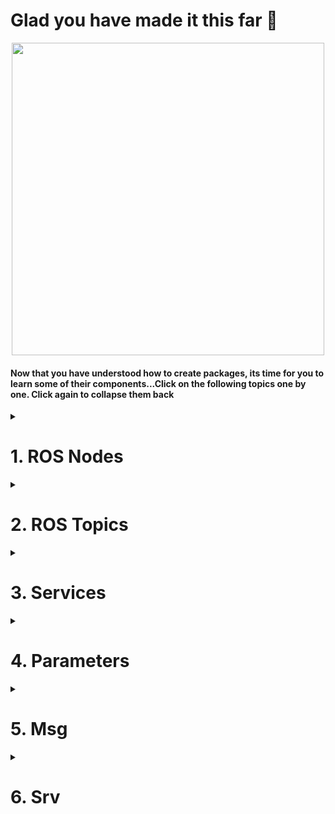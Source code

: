 <!--http://wiki.ros.org/ROS/Tutorials/UnderstandingNodes<br>
http://wiki.ros.org/ROS/Tutorials/UnderstandingTopics<br>
http://wiki.ros.org/ROS/Tutorials/UnderstandingServicesParams<br>
http://wiki.ros.org/ROS/Tutorials/CreatingMsgAndSrv<br>
-->
# Glad you have made it this far :tada:

<p align="center">
  <img width=500 src="https://media4.giphy.com/media/hWkg5NRbpwW9yIDV3r/100.webp?cid=ecf05e47su1z5s8b2z4ef0zr0e0mlnlkn103ea5es3jdai7k&rid=100.webp&ct=g">
  </p>
  
#### Now that you have understood how to create packages, its time for you to learn some of their components...Click on the following topics one by one. Click again to collapse them back
<details>
  <summary><h1>1. ROS Nodes</h1></summary>
  
A node is nothing but an executable file inside a ROS package. It makes use of topics and services to communicate with the other nodes which are inside the same or different package.

Here is a real life analogy.
## A mobile robot controlled by a camera
#### Let’s start with a standard robotics application which involves a mobile robot and a camera. The robot has 3 ROS packages (from low to high level):
- [**Camera package: processes images and give useful info and commands to the robot**](https://github.com/AMC-IITBHU/ROS-Summer-Camp-22/edit/main/Week%201/Subpart%202/README.md#nodes-for-the-camera-package)
- [**Motion planning package: monitors and controls the robot trajectory**](https://github.com/AMC-IITBHU/ROS-Summer-Camp-22/edit/main/Week%201/Subpart%202/README.md#nodes-for-the-motion-planning-package)
- [**Hardware control package: directly controls the hardware (wheels and other actuators)**](https://github.com/AMC-IITBHU/ROS-Summer-Camp-22/edit/main/Week%201/Subpart%202/README.md#nodes-for-the-hardware-control-package)
<br>
<p align="center">
  <img src="https://user-images.githubusercontent.com/77807055/168066267-42738370-7e45-4af4-8a57-3d8c89db3613.jpg">
  </p>
<br>
Let’s now fill in those packages with useful nodes which will be responsible for the execution of the program.

### Nodes for the camera package
The camera package will handle a camera as an independent unit. We need a driver for the camera, to be able to program it, and get frames from it. Then we also need a program that will take those frames and do some image processing work.
<br>
<p align="center">
  <img src="https://user-images.githubusercontent.com/77807055/168075161-248b8e63-5f16-4eb2-aa0e-682968d3741f.jpg">
</p>
<br>
  
All those programs in blue are nodes. Each node is launched separately. First you will launch the driver, and then the image processing node. **The nodes will then communicate using ROS communication functionalities**, for example topics, services and actions.
<br><br>

### Nodes for the motion planning package
In this package you can expect to have a motion planning node, which will compute motion planning for any given robot. We can also add a path correction node, which role is to modify the motion planning due to external factors.
<br>
<p align="center">
  <img src="https://user-images.githubusercontent.com/77807055/168075873-68bd5600-1f63-4784-b218-c993fb4de865.jpg">
  </p>
<br>
Next step is to make the two nodes in different packages communicate each other.

Let’s link the image processing node to the path correction node. The image processing node will analyze frames coming from the camera and will send an analysis of the environment to the path correction node. This ROS node will then be able to notify the motion planning node.

### Nodes for the hardware control package
Hardware control package, as an independent unit, will control the hardware of the robot. That can be wheels, a robotic arm joints, or anything else.

We’ll find some drivers to control the motors. The drivers are controlled from the main control loop node. And let’s say that the position data coming from the motor encoders is sent back to the control loop for more precise control. This data is also published by a state publisher node.
<br>
<p align="center">
  <img src="https://user-images.githubusercontent.com/77807055/168076263-d2b984f9-b26b-4001-a7b0-b58432432d4a.jpg">
  </p>
<br>
The motion planning node from the motion planning package will send computed trajectories to the main control loop node, inside the hardware control package.

The hardware state of the robot is published, and both the motion planning and path correction nodes are receiving it. Thus, the motion planning can be dynamically changed thanks to the hardware or camera data.

### But, what's the point of writing multiple nodes when you can jot down all of the code in a single file? Well, there are some reasons...
* Splitting the code into multiple nodes helps faster debugging and helps in organising them better.
* ROS nodes are not internally linked. They communicate only through topics and services. So, if one node crashes, others are safe.
* There are some client libraries available in ROS such as roscpp and rospy that allow nodes written in different languages (C++/ Python) to communicate. So, your are no more bounded to write all your code in a single programming language.

## Hell of theoretical stuff, isn't it?
<p align="center">
  <img width=500 src="https://media0.giphy.com/media/LTYT5GTIiAMBa/giphy.webp?cid=ecf05e47ema8hvix956qus7ss40s392hbyyetc7myruj6pjb&rid=giphy.webp&ct=g">
  </p>
  
#### Well then, back to technical stuff. Hit that button👇 to learn how to run a node and get info about one:
* [Understanding ROS Nodes](http://wiki.ros.org/ROS/Tutorials/UnderstandingNodes)<br>
#### In the subpart 3, you will learn how to write a node.
</details>

<details>
  <summary><h1>2. ROS Topics</h1></summary>
  
A topic is a named bus over which nodes exchange messages.
  
## Our first publisher
  Let's understand ROS topics through a real world analogy of radio transmitter and receiver. Suppose we have one radio transmitter. It will send some data on a given frequency, say 98.7 frequency, so you know that if you want to receive music from the radio station, you need to connect your device to “98.7”.

  You can see the green box here, 98.7, as a ROS topic, and the radio transmitter is a publisher of this topic. So for this case, a data stream is sent over the 98.7 topic.
<br>
  <p align="center">
    <img src="https://user-images.githubusercontent.com/77807055/168092995-7addc220-8c2d-4f50-969b-2b0e403169a0.jpg">
  </p>
  <br>
  
## Time to add some subscribers
  Suppose, your phone receives messages from the 98.7 topic. Your phone is then a subscriber of the topic. But for that, your phone must be able to decode the type of message that the radio transmitter is sending, apart from being on the right frequency. If it is sending AM signal, your phone should decode it. That’s why **both the publisher and subscriber must send messages with the same data structure**.

  So we have our radio transmitter and the phone, both using AM signals. They respectively publish and subscribe to the 98.7 topic.
  <br>
  <p align="center">
    <img src="https://user-images.githubusercontent.com/77807055/168093045-2d9daad5-1844-4a1c-a8e5-bbe18faf9b05.jpg">
  </p>
  <br>
  
## Multiple subscribers for one topic
What if you also want to listen to the radio station from your car? You just need to connect your car to the 98.7 radio. Your car should also be able to decode AM signal.
  <br>
  <p align="center">
    <img src="https://user-images.githubusercontent.com/77807055/168093110-3734e565-fcac-438a-9ffe-0cddc1be553c.jpg">
  </p>
  <br>
With ROS, you can have multiple subscribers for the same topic. A subscriber is not aware of the other subscribers and publisher. It only knows it is receiving data from the 98.7 topic. Thus, we can say that subscribers are anonymous.
  
## Multiple publishers for one topic
You can also have many publishers for the same topic. Imagine another radio transmitter which is also publishing an AM signal to 98.7. It can be the same radio station, it can also be another radio station. All the subscribers will receive the messages from both publishers.
<br>
  <p align="center">
    <img src="https://user-images.githubusercontent.com/77807055/168093198-852db4ad-6ee4-4fb8-a01d-44fb5abff555.jpg">
  </p>
  <br>
  
A publisher is also not aware of the other publishers and the subscriber of the topic. It only publishes data to the topic, and that’s it. Publishers on a ROS topic are anonymous.
  
So, each node which is publishing or subscribing to the topic is totally independent. For example, you could have 3 subscribers on the topic and no publisher. It’s still working, but the subscribers will just receive no data. If you have 2 publishers on the topic, and no subscriber, the data is just sent and no one receives it.

## Multiple publishers/subscribers inside one node
A node can publish and subscribe on many different topics.
  <br>
  <p align="center">
    <img src="https://user-images.githubusercontent.com/77807055/168093295-82bc6726-94c9-414e-8009-afb399b4863d.jpg">
  </p>
  <br>
  
Let’s say that the radio transmitter node number 2 is publishing AM signal on the 98.7 topic, and FM signal on the 101.3 topic. The car can subscribe to the 101.3 topic, and decode FM signal at the same time.

A node can contain multiple publishers, but also subscribers. The car, while listening to the radio, can publish its coordinates to a car_location topic.
  <br>
  <p align="center">
    <img src="https://user-images.githubusercontent.com/77807055/168093352-abc57d22-7716-4afd-a707-492ebd4867a6.jpg">
  </p>
  <br>
  
The car node has now one subscriber on the 98.7 topic, and one publisher on the car_location topic. The computer node is subscribing to the car location topic, and for the communication to be successful, both nodes are sending and receiving the same kind of message.

Well, that’s it for the analogy! You should now have a better comprehension of what is a ROS topic and when it is useful.
  
## Get back to reality

Note that for the real world analogy I used numbers with dots as topic name. This is not valid, a topic name must start with a letter, followed by letters, numbers, underscores, tildes, and slashes. For example, you could a topic named “/radio_98_7”.

Technically speaking, the messages are sent over TCP/IP. The ROS libraries that you will use on your code, will provide you with enough abstraction so you don’t have to deal with the TCP/IP layer.
  
### Aren't topics tired of being the middleman😢?
  <br>
  <p align="center">
    <img width=500 src="https://media0.giphy.com/media/l396WS0aAT9hQ3HmU/200w.webp?cid=ecf05e477qxfmxy89rah3o621zmkeuwyg2prpjzbu56e44yr&rid=200w.webp&ct=g">
    <br><i>Topics would love the internet, isn't it? 🙁</i>
  </p>
  <br>

## Points to Note!
- A topic has a message type. All publishers and subscribers on this topic must use the message type associated with the topic.
- As you already know, you can write a node in multiple languages, using for example the roscpp library for C++, and rospy library for Python. Well, those libraries also include the Topic functionality. So, you can create a publisher or subscriber in any ROS supported language you want, directly inside ROS nodes.
- When a node wants to publish something, it will inform the ROS master. When another node wants to subscribe to a topic, it will ask the ROS master from where it can get the data. You can see the ROS master as a DNS server for nodes to find where to communicate.

  
</details>

<details>
  <summary><h1>3. Services</h1></summary>
  
</details>

<details>
  <summary><h1>4. Parameters</h1></summary>
  
</details>

<details>
  <summary><h1>5. Msg</h1></summary>
  
</details>

<details>
  <summary><h1>6. Srv</h1></summary>
  
</details>
